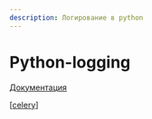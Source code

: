 ```yaml
---
description: Логирование в python
---
```

# Python-logging

[Документация](https://docs.python.org/dev/library/logging.html#module-logging)

[[celery]]

[//begin]: # "Autogenerated link references for markdown compatibility"
[celery]: celery "Celery"
[//end]: # "Autogenerated link references"